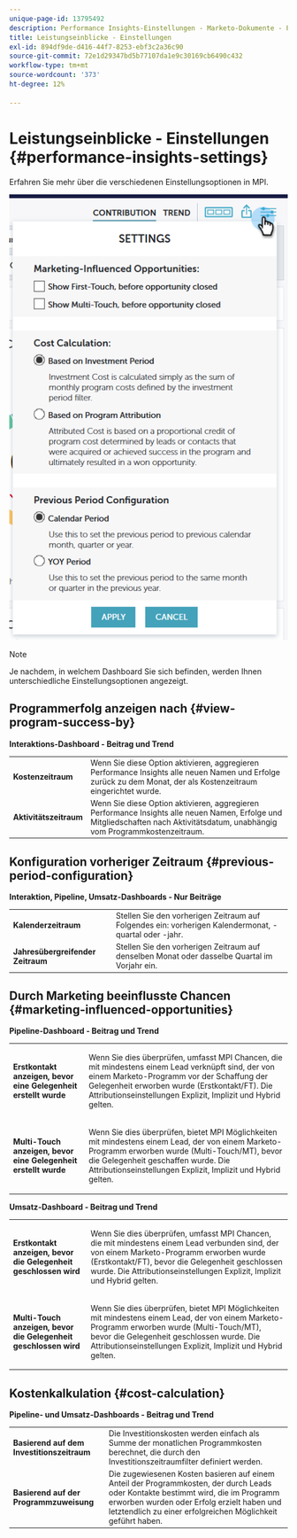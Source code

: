 ```yaml
---
unique-page-id: 13795492
description: Performance Insights-Einstellungen - Marketo-Dokumente - Produktdokumentation
title: Leistungseinblicke - Einstellungen
exl-id: 894df9de-d416-44f7-8253-ebf3c2a36c90
source-git-commit: 72e1d29347bd5b77107da1e9c30169cb6490c432
workflow-type: tm+mt
source-wordcount: '373'
ht-degree: 12%

---
```


# Leistungseinblicke - Einstellungen {#performance-insights-settings}

Erfahren Sie mehr über die verschiedenen Einstellungsoptionen in MPI.

![](assets/1-3.png)

>[!NOTE]
>
>Je nachdem, in welchem Dashboard Sie sich befinden, werden Ihnen unterschiedliche Einstellungsoptionen angezeigt.

## Programmerfolg anzeigen nach {#view-program-success-by}

**Interaktions-Dashboard - Beitrag und Trend**

<table> 
 <tbody> 
  <tr> 
   <td><strong>Kostenzeitraum</strong></td> 
   <td>Wenn Sie diese Option aktivieren, aggregieren Performance Insights alle neuen Namen und Erfolge zurück zu dem Monat, der als Kostenzeitraum eingerichtet wurde.</td> 
  </tr> 
  <tr> 
   <td><strong>Aktivitätszeitraum</strong></td> 
   <td>Wenn Sie diese Option aktivieren, aggregieren Performance Insights alle neuen Namen, Erfolge und Mitgliedschaften nach Aktivitätsdatum, unabhängig vom Programmkostenzeitraum.</td> 
  </tr> 
 </tbody> 
</table>

## Konfiguration vorheriger Zeitraum {#previous-period-configuration}

**Interaktion, Pipeline, Umsatz-Dashboards - Nur Beiträge**

<table> 
 <tbody> 
  <tr> 
   <td><strong>Kalenderzeitraum</strong></td> 
   <td>Stellen Sie den vorherigen Zeitraum auf Folgendes ein: vorherigen Kalendermonat, -quartal oder -jahr.</td> 
  </tr> 
  <tr> 
   <td><strong>Jahresübergreifender Zeitraum</strong></td> 
   <td>Stellen Sie den vorherigen Zeitraum auf denselben Monat oder dasselbe Quartal im Vorjahr ein.</td> 
  </tr> 
 </tbody> 
</table>

## Durch Marketing beeinflusste Chancen {#marketing-influenced-opportunities}

**Pipeline-Dashboard - Beitrag und Trend**

<table> 
 <tbody> 
  <tr> 
   <td><strong>Erstkontakt anzeigen, bevor eine Gelegenheit erstellt wurde</strong></td> 
   <td><p>Wenn Sie dies überprüfen, umfasst MPI Chancen, die mit mindestens einem Lead verknüpft sind, der von einem Marketo-Programm vor der Schaffung der Gelegenheit erworben wurde (Erstkontakt/FT). Die Attributionseinstellungen Explizit, Implizit und Hybrid gelten.</p></td> 
  </tr> 
  <tr> 
   <td><strong>Multi-Touch anzeigen, bevor eine Gelegenheit erstellt wurde</strong></td> 
   <td><p>Wenn Sie dies überprüfen, bietet MPI Möglichkeiten mit mindestens einem Lead, der von einem Marketo-Programm erworben wurde (Multi-Touch/MT), bevor die Gelegenheit geschaffen wurde. Die Attributionseinstellungen Explizit, Implizit und Hybrid gelten.</p></td> 
  </tr> 
 </tbody> 
</table>

**Umsatz-Dashboard - Beitrag und Trend**

<table> 
 <tbody> 
  <tr> 
   <td><strong>Erstkontakt anzeigen, bevor die Gelegenheit geschlossen wird</strong></td> 
   <td><p>Wenn Sie dies überprüfen, umfasst MPI Chancen, die mit mindestens einem Lead verbunden sind, der von einem Marketo-Programm erworben wurde (Erstkontakt/FT), bevor die Gelegenheit geschlossen wurde. Die Attributionseinstellungen Explizit, Implizit und Hybrid gelten.</p></td> 
  </tr> 
  <tr> 
   <td><strong>Multi-Touch anzeigen, bevor die Gelegenheit geschlossen wird</strong></td> 
   <td><p>Wenn Sie dies überprüfen, bietet MPI Möglichkeiten mit mindestens einem Lead, der von einem Marketo-Programm erworben wurde (Multi-Touch/MT), bevor die Gelegenheit geschlossen wurde. Die Attributionseinstellungen Explizit, Implizit und Hybrid gelten.</p></td> 
  </tr> 
 </tbody> 
</table>

## Kostenkalkulation {#cost-calculation}

**Pipeline- und Umsatz-Dashboards - Beitrag und Trend**

<table> 
 <tbody> 
  <tr> 
   <td><strong>Basierend auf dem Investitionszeitraum</strong></td> 
   <td>Die Investitionskosten werden einfach als Summe der monatlichen Programmkosten berechnet, die durch den Investitionszeitraumfilter definiert werden.</td> 
  </tr> 
  <tr> 
   <td><strong>Basierend auf der Programmzuweisung</strong></td> 
   <td>Die zugewiesenen Kosten basieren auf einem Anteil der Programmkosten, der durch Leads oder Kontakte bestimmt wird, die im Programm erworben wurden oder Erfolg erzielt haben und letztendlich zu einer erfolgreichen Möglichkeit geführt haben.</td> 
  </tr> 
 </tbody> 
</table>
